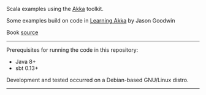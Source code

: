 Scala examples using the [Akka](http://akka.io) toolkit.

Some examples build on code in [Learning Akka](https://www.packtpub.com/application-development/learning-akka) by Jason Goodwin

Book [source](https://github.com/jasongoodwin/learning-akka)

***

Prerequisites for running the code in this repository:

* Java 8+
* sbt 0.13+

Development and tested occurred on a Debian-based GNU/Linux distro.

***
